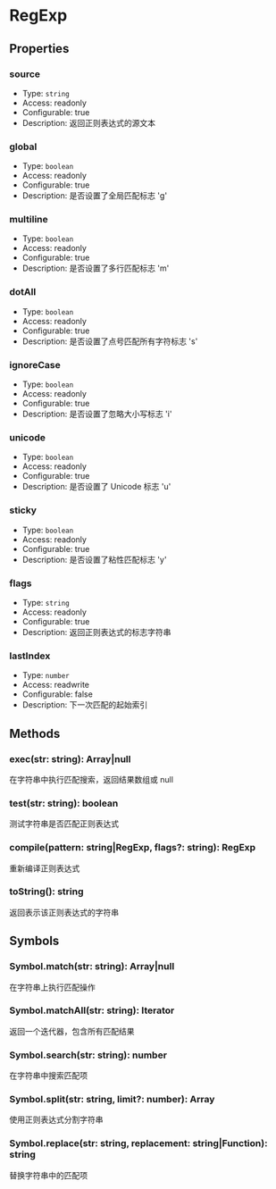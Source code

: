 # RegExp

## Properties

### source
- Type: `string`
- Access: readonly
- Configurable: true
- Description: 返回正则表达式的源文本

### global
- Type: `boolean`
- Access: readonly
- Configurable: true
- Description: 是否设置了全局匹配标志 'g'

### multiline
- Type: `boolean`
- Access: readonly
- Configurable: true
- Description: 是否设置了多行匹配标志 'm'

### dotAll
- Type: `boolean`
- Access: readonly
- Configurable: true
- Description: 是否设置了点号匹配所有字符标志 's'

### ignoreCase
- Type: `boolean`
- Access: readonly
- Configurable: true
- Description: 是否设置了忽略大小写标志 'i'

### unicode
- Type: `boolean`
- Access: readonly
- Configurable: true
- Description: 是否设置了 Unicode 标志 'u'

### sticky
- Type: `boolean`
- Access: readonly
- Configurable: true
- Description: 是否设置了粘性匹配标志 'y'

### flags
- Type: `string`
- Access: readonly
- Configurable: true
- Description: 返回正则表达式的标志字符串

### lastIndex
- Type: `number`
- Access: readwrite
- Configurable: false
- Description: 下一次匹配的起始索引

## Methods

### exec(str: string): Array|null
在字符串中执行匹配搜索，返回结果数组或 null

### test(str: string): boolean
测试字符串是否匹配正则表达式

### compile(pattern: string|RegExp, flags?: string): RegExp
重新编译正则表达式

### toString(): string
返回表示该正则表达式的字符串

## Symbols

### Symbol.match(str: string): Array|null
在字符串上执行匹配操作

### Symbol.matchAll(str: string): Iterator
返回一个迭代器，包含所有匹配结果

### Symbol.search(str: string): number
在字符串中搜索匹配项

### Symbol.split(str: string, limit?: number): Array
使用正则表达式分割字符串

### Symbol.replace(str: string, replacement: string|Function): string
替换字符串中的匹配项 